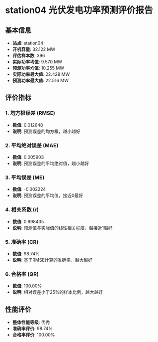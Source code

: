 
# station04 光伏发电功率预测评价报告

## 基本信息
- **站点**: station04
- **开机容量**: 32.122 MW
- **评估样本数**: 396
- **实际功率均值**: 9.570 MW
- **预测功率均值**: 10.255 MW
- **实际功率最大值**: 22.428 MW
- **预测功率最大值**: 22.516 MW

## 评价指标

### 1. 均方根误差 (RMSE)
- **数值**: 0.012648
- **说明**: 预测误差的均方根，越小越好

### 2. 平均绝对误差 (MAE)
- **数值**: 0.005903
- **说明**: 预测误差的平均绝对值，越小越好

### 3. 平均误差 (ME)
- **数值**: -0.002224
- **说明**: 预测误差的平均值，接近0最好

### 4. 相关系数 (r)
- **数值**: 0.998435
- **说明**: 预测值与实际值的线性相关程度，越接近1越好

### 5. 准确率 (CR)
- **数值**: 98.74%
- **说明**: 基于RMSE计算的准确率，越大越好

### 6. 合格率 (QR)
- **数值**: 100.00%
- **说明**: 相对误差小于25%的样本比例，越大越好

## 性能评价

- **整体性能等级**: 优秀
- **准确率评价**: 98.74%
- **合格率评价**: 100.00%
